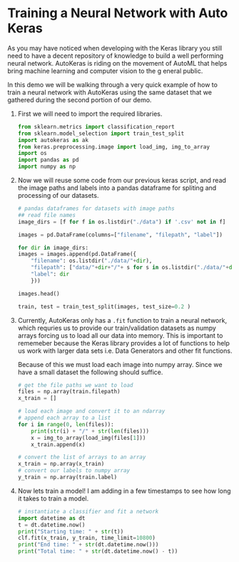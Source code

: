 # Training a Neural Network with Auto Keras

As you may have noticed when developing with the Keras library you still need to have a decent repository of knowledge to build a well performing neural network. AutoKeras is riding on the movement of AutoML that helps bring machine learning and computer vision to the g eneral public. 

In this demo we will be walking through a very quick example of how to train a neural network with AutoKeras using the same dataset that we gathered during the second portion of our demo. 

1. First we will need to import the required libraries.  
    ```python
    from sklearn.metrics import classification_report
    from sklearn.model_selection import train_test_split
    import autokeras as ak
    from keras.preprocessing.image import load_img, img_to_array
    import os
    import pandas as pd
    import numpy as np
    ```

1. Now we will reuse some code from our previous keras script, and read the image paths and labels into a pandas dataframe for spliting and processing of our datasets. 
    ```python
    # pandas dataframes for datasets with image paths
    ## read file names
    image_dirs = [f for f in os.listdir("./data") if '.csv' not in f]

    images = pd.DataFrame(columns=["filename", "filepath", "label"])

    for dir in image_dirs:
    images = images.append(pd.DataFrame({
        "filename": os.listdir("./data/"+dir),
        "filepath": ["data/"+dir+"/"+ s for s in os.listdir("./data/"+dir) ],
        "label": dir
        }))

    images.head()

    train, test = train_test_split(images, test_size=0.2 )
    ```

1. Currently, AutoKeras only has a `.fit` function to train a neural network, which requries us to provide our train/validation datasets as numpy arrays forcing us to load all our data into memory. This is important to rememeber because the Keras library provides a lot of functions to help us work with larger data sets i.e. Data Generators and other fit functions.  

    Because of this we must load each image into  numpy array. Since we have a small dataset the following should suffice.   
    ```python
    # get the file paths we want to load
    files = np.array(train.filepath)
    x_train = []

    # load each image and convert it to an ndarray
    # append each array to a list
    for i in range(0, len(files)):    
        print(str(i) + "/" + str(len(files)))
        x = img_to_array(load_img(files[1]))
        x_train.append(x)

    # convert the list of arrays to an array
    x_train = np.array(x_train)
    # convert our labels to numpy array
    y_train = np.array(train.label)
    ```

1. Now lets train a model! I am adding in a few timestamps to see how long it takes to train a model.  
    ```python
    # instantiate a classifier and fit a network
    import datetime as dt
    t = dt.datetime.now()
    print("Starting time: " + str(t))
    clf.fit(x_train, y_train, time_limit=10800)
    print("End time: " + str(dt.datetime.now()))
    print("Total time: " + str(dt.datetime.now() - t))
    ```

    